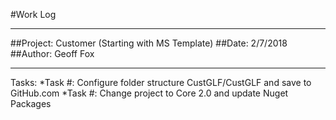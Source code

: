 ﻿#Work Log
******************************
##Project:		Customer (Starting with MS Template)
##Date:			2/7/2018
##Author:		Geoff Fox
******************************
Tasks: 
*Task #: Configure folder structure CustGLF/CustGLF and save to GitHub.com
*Task #: Change project to Core 2.0 and update Nuget Packages

